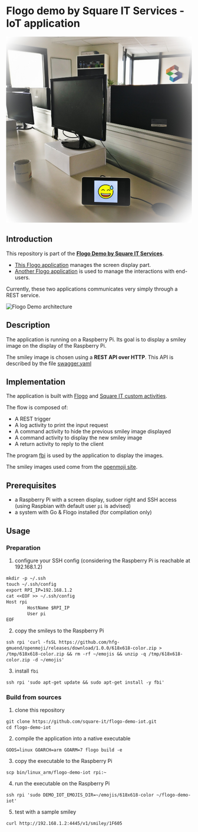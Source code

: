 # Flogo demo by Square IT Services - IoT application

![Flogo Demo display](./rpi_smiley.jpg)

## Introduction

This repository is part of the [**Flogo Demo by Square IT Services**](https://github.com/square-it/flogo-demo).

* [This Flogo application](#description) manages the screen display part.
* [Another Flogo application](https://github.com/square-it/flogo-demo-services) is used to manage the interactions with end-users.

Currently, these two applications communicates very simply through a REST service.

![Flogo Demo architecture](https://github.com/square-it/flogo-demo/blob/master/Flogo%20Demo.png)


## Description

The application is running on a Raspberry Pi.
Its goal is to display a smiley image on the display of the Raspberry Pi.

The smiley image is chosen using a **REST API over HTTP**.
This API is described by the file [swagger.yaml](swagger.yaml)

## Implementation

The application is built with [Flogo](http://www.flogo.io/) and [Square IT custom activities](https://github.com/square-it/flogo-contrib-activities).

The flow is composed of:

- A REST trigger
- A log activity to print the input request
- A command activity to hide the previous smiley image displayed
- A command activity to display the new smiley image
- A return activity to reply to the client

The program [fbi](https://linux.die.net/man/1/fbi) is used by the application to display the images.

The smiley images used come from the [openmoji site](http://openmoji.org/).

## Prerequisites

* a Raspberry Pi with a screen display, sudoer right and SSH access (using Raspbian with default user ```pi``` is advised)
* a system with Go & Flogo installed (for compilation only)

## Usage

### Preparation

1. configure your SSH config (considering the Raspberry Pi is reachable at 192.168.1.2)
```
mkdir -p ~/.ssh
touch ~/.ssh/config
export RPI_IP=192.168.1.2
cat <<EOF >> ~/.ssh/config
Host rpi
        HostName $RPI_IP
        User pi
EOF
```

2. copy the smileys to the Raspberry Pi
```
ssh rpi 'curl -fsSL https://github.com/hfg-gmuend/openmoji/releases/download/1.0.0/618x618-color.zip > /tmp/618x618-color.zip && rm -rf ~/emojis && unzip -q /tmp/618x618-color.zip -d ~/emojis'
```

3. install ```fbi```
```
ssh rpi 'sudo apt-get update && sudo apt-get install -y fbi'
```

### Build from sources

1. clone this repository
```
git clone https://github.com/square-it/flogo-demo-iot.git
cd flogo-demo-iot
```

2. compile the application into a native executable
```
GOOS=linux GOARCH=arm GOARM=7 flogo build -e
```

3. copy the executable to the Raspberry Pi
```
scp bin/linux_arm/flogo-demo-iot rpi:~
```

4. run the executable on the Raspberry Pi
```
ssh rpi 'sudo DEMO_IOT_EMOJIS_DIR=~/emojis/618x618-color ~/flogo-demo-iot'
```

5. test with a sample smiley
```
curl http://192.168.1.2:4445/v1/smiley/1F605
```
